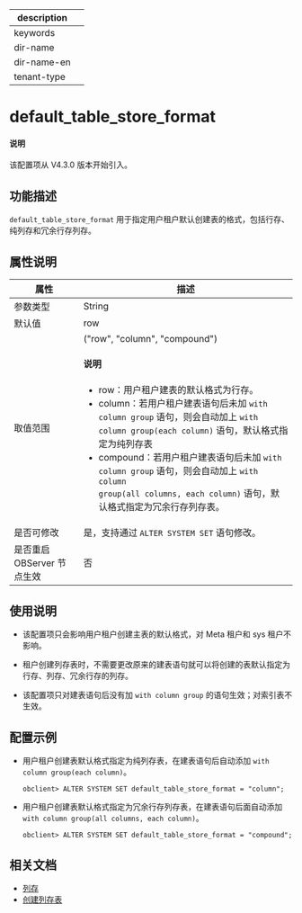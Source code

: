 |description||
|---|---|
|keywords||
|dir-name||
|dir-name-en||
|tenant-type||

# default_table_store_format

<main id="notice" type='explain'>
  <h4>说明</h4>
  <p>该配置项从 V4.3.0 版本开始引入。</p>
</main>

## 功能描述

`default_table_store_format` 用于指定用户租户默认创建表的格式，包括行存、纯列存和冗余行存列存。

## 属性说明

| **属性** | **描述** |
| -------- | -------- |
| 参数类型 | String |
| 默认值 | row |
| 取值范围 | ("row", "column", "compound")<main id="notice" type='explain'><h4>说明</h4><ul><li>row：用户租户建表的默认格式为行存。  </li><li>column：若用户租户建表语句后未加 <code>with column group</code> 语句，则会自动加上 <code>with column group(each column)</code> 语句，默认格式指定为纯列存表</li><li>compound：若用户租户建表语句后未加 <code>with column group</code> 语句，则会自动加上 <code>with column group(all columns, each column)</code> 语句，默认格式指定为冗余行存列存表。</li></ul></main>|
| 是否可修改          | 是，支持通过 `ALTER SYSTEM SET` 语句修改。|
| 是否重启 OBServer 节点生效 | 否 |

## 使用说明

* 该配置项只会影响用户租户创建主表的默认格式，对 Meta 租户和 sys 租户不影响。

* 租户创建列存表时，不需要更改原来的建表语句就可以将创建的表默认指定为行存、列存、冗余行存的列存。

* 该配置项只对建表语句后没有加 `with column group` 的语句生效；对索引表不生效。


## 配置示例

* 用户租户创建表默认格式指定为纯列存表，在建表语句后自动添加 `with column group(each column)`。

  ```shell
  obclient> ALTER SYSTEM SET default_table_store_format = "column";
  ```

* 用户租户创建表默认格式指定为冗余行存列存表，在建表语句后面自动添加 `with column group(all columns, each column)`。

  ```shell
  obclient> ALTER SYSTEM SET default_table_store_format = "compound";
  ```

## 相关文档

* [列存](../../../../700.reference/100.oceanbase-database-concepts/900.storage-architecture/200.data-storage/320.columnstore-engine.md)
* [创建列存表](../../../../700.reference/300.database-object-management/100.manage-object-of-mysql-mode/200.manage-tables-of-mysql-mode/200.create-a-table-for-mysql-tenant-of-mysql-mode.md)

